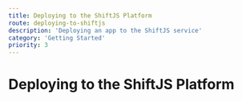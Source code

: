 ```yaml
---
title: Deploying to the ShiftJS Platform
route: deploying-to-shiftjs
description: 'Deploying an app to the ShiftJS service'
category: 'Getting Started'
priority: 3
---
```


# Deploying to the ShiftJS Platform